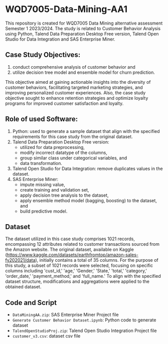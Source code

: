 # WQD7005-Data-Mining-AA1
This repository is created for WQD7005 Data Mining alternative assessment Semester 1 2023/2024. The study is related to Customer Behavior Analysis using Python, Talend Data Preparation Desktop Free version, Talend Open Studio for Data Integration and SAS Enterprise Miner.

## Case Study Objectives:
1. conduct comprehensive analysis of customer behavior and
2. utilize decision tree model and ensemble model for churn prediction.

This objective aimed at gaining actionable insights into the diversity of customer behaviors, facilitating targeted marketing strategies, and improving personalized customer experiences. Also, the case study objective sought to enhance retention strategies and optimize loyalty programs for improved customer satisfaction and loyalty.

## Role of used Software:
1. Python: used to generate a sample dataset that align with the specified requirements for this case study from the original dataset.
2. Talend Data Preparation Desktop Free version:
   - utilized for data preprocessing,
   - modify incorrect datatype of the columns,
   - group similar class under categorical variables, and
   - data transformation.
4. Talend Open Studio for Data Integration: remove duplicates values in the dataset.
5. SAS Enterprise Miner:
   - impute missing value,
   - create training and validation set,
   - apply decision tree analysis to the dataset,
   - apply ensemble method model (bagging, boosting) to the dataset, and
   - build predictive model.

## Dataset
The dataset utilized in this case study comprises 1021 records, encompassing 12 attributes related to customer transactions sourced from the Amazon website. The original dataset, available on Kaggle (https://www.kaggle.com/datasets/earthfromtop/amazon-sales-fy202021/data), initially contains a total of 35 columns. For the purpose of this study, a subset of 1021 records were selected, focusing on specific columns including 'cust_id,' 'age,' 'Gender,' 'State,' 'total,' 'category,' 'order_date,' 'payment_method,' and 'full_name.' To align with the specified dataset structure, modifications and aggregations were applied to the obtained dataset.

## Code and Script
- `DataMiningAA.zip`: SAS Enterprise Miner Project file
- `Generate Customer Behavior Dataset.ipynb`: Python code to generate dataset
- `TalendOpenStudioProj.zip`: Talend Open Studio Integration Project file
- `customer_v3.csv`: dataset csv file

